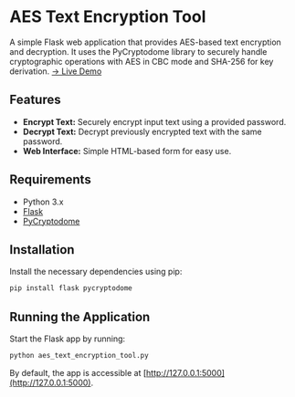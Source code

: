 # AES Text Encryption Tool

A simple Flask web application that provides AES-based text encryption and decryption. It uses the PyCryptodome library to securely handle cryptographic operations with AES in CBC mode and SHA-256 for key derivation.
[→ Live Demo](https://azquaier.xyz/aes-text-encryption-tool)

## Features

- **Encrypt Text:** Securely encrypt input text using a provided password.
- **Decrypt Text:** Decrypt previously encrypted text with the same password.
- **Web Interface:** Simple HTML-based form for easy use.

## Requirements

- Python 3.x
- [Flask](https://flask.palletsprojects.com/)
- [PyCryptodome](https://pycryptodome.readthedocs.io/)

## Installation

Install the necessary dependencies using pip:

```bash
pip install flask pycryptodome
```

## Running the Application

Start the Flask app by running:

```bash
python aes_text_encryption_tool.py
```

By default, the app is accessible at [http://127.0.0.1:5000](http://127.0.0.1:5000).
